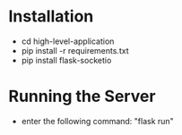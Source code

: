 # Installation
- cd high-level-application
- pip install -r requirements.txt
- pip install flask-socketio

# Running the Server
- enter the following command: "flask run"